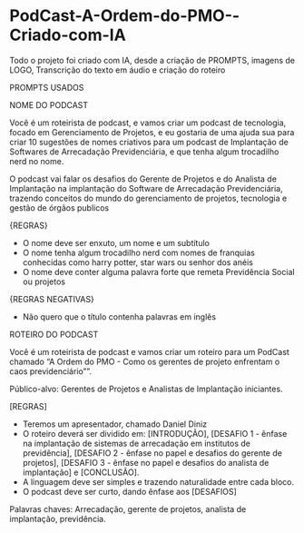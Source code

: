 # PodCast-A-Ordem-do-PMO--Criado-com-IA

Todo o projeto foi criado com IA, desde a criação de PROMPTS, imagens de LOGO, Transcrição do texto em áudio e criação do roteiro

PROMPTS USADOS

NOME DO PODCAST

Você é um roteirista de podcast, e vamos criar um podcast de tecnologia, focado em Gerenciamento de Projetos,  e eu gostaria de uma ajuda sua para criar 10 sugestões de nomes criativos para um podcast de Implantação de Softwares de Arrecadação Previdenciária, e que tenha algum trocadilho nerd no nome.

O podcast vai falar os desafios do Gerente de Projetos e do Analista de Implantação na implantação do Software de Arrecadação Previdenciária, trazendo conceitos do mundo do gerenciamento de projetos, tecnologia e gestão de órgãos publicos

{REGRAS}

- O nome deve ser enxuto, um nome e um subtítulo
- O nome tenha algum trocadilho nerd com nomes de franquias conhecidas como harry potter, star wars ou senhor dos anéis
- O nome deve conter alguma palavra forte que remeta Previdência Social ou projetos

{REGRAS NEGATIVAS}

- Não quero que o título contenha palavras em inglês

ROTEIRO DO PODCAST

Você é um roteirista de podcast e vamos criar um roteiro para um PodCast chamado “A Ordem do PMO - Como os gerentes de projeto enfrentam o caos previdenciário””.

Público-alvo: Gerentes de Projetos e Analistas de Implantação iniciantes.

[REGRAS]

- Teremos um apresentador, chamado Daniel Diniz
- O roteiro deverá ser dividido em: [INTRODUÇÃO], [DESAFIO 1 - ênfase na implantação de sistemas de arrecadação em institutos de previdência], [DESAFIO 2 - ênfase no papel e desafios do gerente de projetos], [DESAFIO 3 - ênfase no papel e desafios do analista de implantação] e [CONCLUSÃO].
- A linguagem deve ser simples e trazendo naturalidade entre cada bloco.
- O podcast deve ser curto, dando ênfase aos [DESAFIOS]

Palavras chaves: Arrecadação, gerente de projetos, analista de implantação, previdência.
